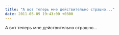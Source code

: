```yaml
---
title: "А вот теперь мне действительно страшно..."
date: 2011-05-09 19:43:00 +0300
---
```


А вот теперь мне действительно страшно...

